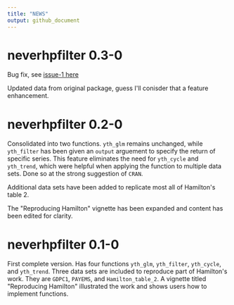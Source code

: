 ```yaml
---
title: "NEWS"
output: github_document
---
```


# neverhpfilter 0.3-0

Bug fix, see [issue-1 here](https://github.com/JustinMShea/neverhpfilter/issues/1)

Updated data from original package, guess I'll conisder that a feature enhancement. 

# neverhpfilter 0.2-0

Consolidated into two functions. `yth_glm` remains unchanged, while
`yth_filter` has been given an `output` arguement to specify the return of specific series. This feature eliminates the need for `yth_cycle` and `yth_trend`, which were helpful when applying the function to multiple data sets.
Done so at the strong suggestion of `CRAN`.

Additional data sets have been added to replicate most all of Hamilton's table 2.

The "Reproducing Hamilton" vignette has been expanded and content has been edited
for clarity.


# neverhpfilter 0.1-0

First complete version. Has four functions `yth_glm`, `yth_filter`, `yth_cycle`, and 
`yth_trend`. Three data sets are included to reproduce part of Hamilton's work.
They are `GDPC1`, `PAYEMS`, and `Hamilton_table_2`. A vignette titled "Reproducing Hamilton" illustrated the work and shows users how to implement functions.

